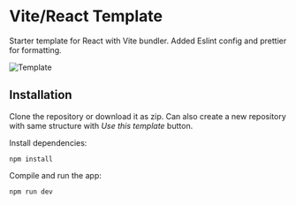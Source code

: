 # Vite/React Template

Starter template for React with Vite bundler. Added Eslint config and prettier for formatting.

![Template](https://i.imgur.com/AbtMW4R.png)

## Installation

Clone the repository or download it as zip. Can also create a new repository with same structure with _Use this template_ button.

Install dependencies:

```
npm install
```

Compile and run the app:

```
npm run dev
```
